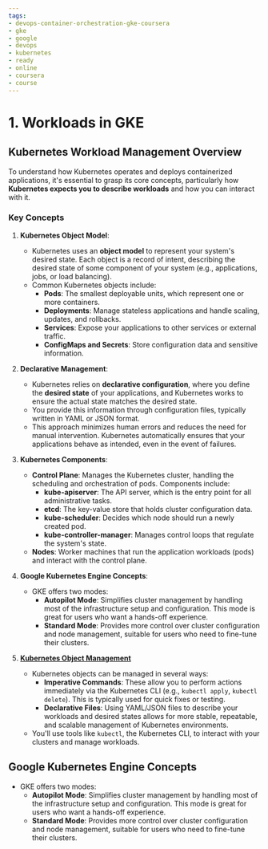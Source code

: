 ```yaml
---
tags:
- devops-container-orchestration-gke-coursera
- gke
- google
- devops
- kubernetes
- ready
- online
- coursera
- course
---
```


# 1. **Workloads in GKE**

## Kubernetes Workload Management Overview

To understand how Kubernetes operates and deploys containerized applications, it's essential to grasp its core concepts, particularly how **Kubernetes expects you to describe workloads** and how you can interact with it.

### Key Concepts

1. **Kubernetes Object Model**:
   - Kubernetes uses an **object model** to represent your system's desired state. Each object is a record of intent, describing the desired state of some component of your system (e.g., applications, jobs, or load balancing).
   - Common Kubernetes objects include:
     - **Pods**: The smallest deployable units, which represent one or more containers.
     - **Deployments**: Manage stateless applications and handle scaling, updates, and rollbacks.
     - **Services**: Expose your applications to other services or external traffic.
     - **ConfigMaps and Secrets**: Store configuration data and sensitive information.

2. **Declarative Management**:
   - Kubernetes relies on **declarative configuration**, where you define the **desired state** of your applications, and Kubernetes works to ensure the actual state matches the desired state.
   - You provide this information through configuration files, typically written in YAML or JSON format.
   - This approach minimizes human errors and reduces the need for manual intervention. Kubernetes automatically ensures that your applications behave as intended, even in the event of failures.

3. **Kubernetes Components**:
   - **Control Plane**: Manages the Kubernetes cluster, handling the scheduling and orchestration of pods. Components include:
     - **kube-apiserver**: The API server, which is the entry point for all administrative tasks.
     - **etcd**: The key-value store that holds cluster configuration data.
     - **kube-scheduler**: Decides which node should run a newly created pod.
     - **kube-controller-manager**: Manages control loops that regulate the system's state.
   - **Nodes**: Worker machines that run the application workloads (pods) and interact with the control plane.

4. **Google Kubernetes Engine Concepts**:
   - GKE offers two modes:
     - **Autopilot Mode**: Simplifies cluster management by handling most of the infrastructure setup and configuration. This mode is great for users who want a hands-off experience.
     - **Standard Mode**: Provides more control over cluster configuration and node management, suitable for users who need to fine-tune their clusters.

5. [**Kubernetes Object Management**](https://www.coursera.org/learn/google-kubernetes-engine/lecture/L5RO0/object-management)

   - Kubernetes objects can be managed in several ways:
     - **Imperative Commands**: These allow you to perform actions immediately via the Kubernetes CLI (e.g., `kubectl apply`, `kubectl delete`). This is typically used for quick fixes or testing.
     - **Declarative Files**: Using YAML/JSON files to describe your workloads and desired states allows for more stable, repeatable, and scalable management of Kubernetes environments.
   - You'll use tools like `kubectl`, the Kubernetes CLI, to interact with your clusters and manage workloads.

## **Google Kubernetes Engine Concepts**

- GKE offers two modes:
  - **Autopilot Mode**: Simplifies cluster management by handling most of the infrastructure setup and configuration. This mode is great for users who want a hands-off experience.
  - **Standard Mode**: Provides more control over cluster configuration and node management, suitable for users who need to fine-tune their clusters.
